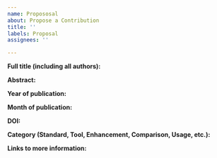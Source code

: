 ```yaml
---
name: Propososal
about: Propose a Contribution
title: ''
labels: Proposal
assignees: ''

---
```


**Full title (including all authors):**

**Abstract:**

**Year of publication:**

**Month of publication:**

**DOI:**

**Category (Standard, Tool, Enhancement, Comparison, Usage, etc.):**

**Links to more information:**
